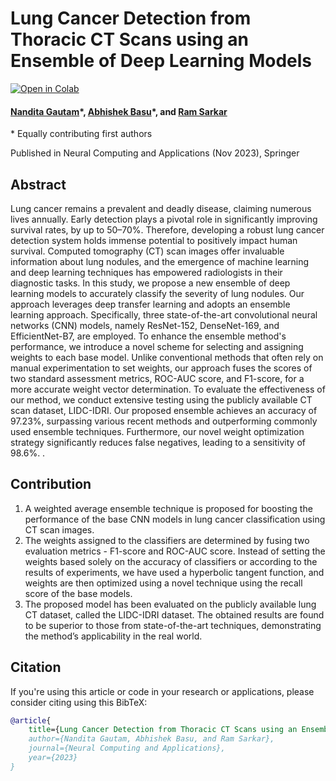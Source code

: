 # Lung Cancer Detection from Thoracic CT Scans using an Ensemble of Deep Learning Models

[![Open in Colab](https://colab.research.google.com/assets/colab-badge.svg)](https://colab.research.google.com/github/iabh1shekbasu/LungCancerDetectionEnsemble/blob/main/Probability_Extraction_and_Analysis.ipynb
)
#### [Nandita Gautam](https://www.linkedin.com/in/nandita-gautam-a7932b95/)\*, [Abhishek Basu](https://www.linkedin.com/in/iabhishekbasu/)\*, and [Ram Sarkar](http://www.jaduniv.edu.in/profile.php?uid=686)
\* Equally contributing first authors

Published in Neural Computing and Applications (Nov 2023), Springer

## Abstract
Lung cancer remains a prevalent and deadly disease, claiming numerous lives annually. Early detection plays a pivotal role in significantly improving survival rates, by up to 50–70%. Therefore, developing a robust lung cancer detection system holds immense potential to positively impact human survival. Computed tomography (CT) scan images offer invaluable information about lung nodules, and the emergence of machine learning and deep learning techniques has empowered radiologists in their diagnostic tasks. In this study, we propose a new ensemble of deep learning models to accurately classify the severity of lung nodules. Our approach leverages deep transfer learning and adopts an ensemble learning approach. Specifically, three state-of-the-art convolutional neural networks (CNN) models, namely ResNet-152, DenseNet-169, and EfficientNet-B7, are employed. To enhance the ensemble method's performance, we introduce a novel scheme for selecting and assigning weights to each base model. Unlike conventional methods that often rely on manual experimentation to set weights, our approach fuses the scores of two standard assessment metrics, ROC-AUC score, and F1-score, for a more accurate weight vector determination. To evaluate the effectiveness of our method, we conduct extensive testing using the publicly available CT scan dataset, LIDC-IDRI. Our proposed ensemble achieves an accuracy of 97.23%, surpassing various recent methods and outperforming commonly used ensemble techniques. Furthermore, our novel weight optimization strategy significantly reduces false negatives, leading to a sensitivity of 98.6%. .

## Contribution
1. A weighted average ensemble technique is proposed for boosting the performance of the base CNN models in lung cancer classification using CT scan images.
2. The weights assigned to the classifiers are determined by fusing two evaluation metrics - F1-score and ROC-AUC score. Instead of setting the weights based solely on the accuracy of classifiers or according to the results of experiments, we have used a hyperbolic tangent function, and weights are then optimized using a novel technique using the recall score of the base models.
3. The proposed model has been evaluated on the publicly available lung CT dataset, called the LIDC-IDRI dataset. The obtained results are found to be superior to those from state-of-the-art techniques, demonstrating the method’s applicability in the real world.

## Citation
If you're using this article or code in your research or applications, please consider citing using this BibTeX:

```bibtex
@article{
    title={Lung Cancer Detection from Thoracic CT Scans using an Ensemble of Deep Learning Models},
    author={Nandita Gautam, Abhishek Basu, and Ram Sarkar},
    journal={Neural Computing and Applications},
    year={2023}
}
